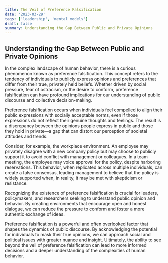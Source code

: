 ```yaml
---
title: The Veil of Preference Falsification
date: '2023-03-29'
tags: ['leadership', 'mental models']
draft: false
summary: Understanding the Gap Between Public and Private Opinions
---
```


 ## Understanding the Gap Between Public and Private Opinions

In the complex landscape of human behavior, there is a curious phenomenon known as preference falsification. This concept refers to the tendency of individuals to publicly express opinions and preferences that differ from their true, privately held beliefs. Whether driven by social pressure, fear of ostracism, or the desire to conform, preference falsification can have profound implications for our understanding of public discourse and collective decision-making.

Preference falsification occurs when individuals feel compelled to align their public expressions with socially acceptable norms, even if those expressions do not reflect their genuine thoughts and feelings. The result is a discrepancy between the opinions people express in public and those they hold in private—a gap that can distort our perception of societal attitudes and trends.

Consider, for example, the workplace environment. An employee may privately disagree with a new company policy but may choose to publicly support it to avoid conflict with management or colleagues. In a team meeting, the employee may voice approval for the policy, despite harboring reservations. This behavior, when replicated across multiple individuals, can create a false consensus, leading management to believe that the policy is widely supported when, in reality, it may be met with skepticism or resistance.

Recognizing the existence of preference falsification is crucial for leaders, policymakers, and researchers seeking to understand public opinion and behavior. By creating environments that encourage open and honest dialogue, we can reduce the pressure to conform and foster a more authentic exchange of ideas.

Preference falsification is a powerful and often overlooked factor that shapes the dynamics of public discourse. By acknowledging the potential for individuals to mask their true opinions, we can approach social and political issues with greater nuance and insight. Ultimately, the ability to see beyond the veil of preference falsification can lead to more informed decisions and a deeper understanding of the complexities of human behavior.